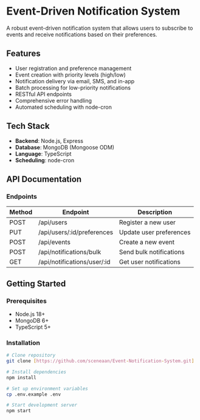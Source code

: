 # Event-Driven Notification System

A robust event-driven notification system that allows users to subscribe to events and receive notifications based on their preferences.

## Features

- User registration and preference management
- Event creation with priority levels (high/low)
- Notification delivery via email, SMS, and in-app
- Batch processing for low-priority notifications
- RESTful API endpoints
- Comprehensive error handling
- Automated scheduling with node-cron

## Tech Stack

- **Backend**: Node.js, Express
- **Database**: MongoDB (Mongoose ODM)
- **Language**: TypeScript
- **Scheduling**: node-cron

## API Documentation

### Endpoints
| Method | Endpoint                  | Description                          |
|--------|---------------------------|--------------------------------------|
| POST   | /api/users                | Register a new user                  |
| PUT    | /api/users/:id/preferences| Update user preferences              |
| POST   | /api/events               | Create a new event                   |
| POST   | /api/notifications/bulk   | Send bulk notifications              |
| GET    | /api/notifications/user/:id | Get user notifications             |

## Getting Started

### Prerequisites
- Node.js 18+
- MongoDB 6+
- TypeScript 5+

### Installation
```bash
# Clone repository
git clone [https://github.com/sceneaan/Event-Notification-System.git]

# Install dependencies
npm install

# Set up environment variables
cp .env.example .env

# Start development server
npm start
